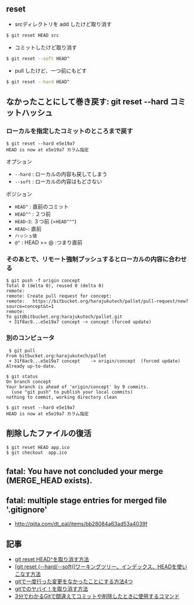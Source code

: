 ## reset

- srcディレクトリを add したけど取り消す

~~~bash
$ git reset HEAD src
~~~

- コミットしたけど取り消す

~~~bash
$ git reset --soft HEAD^
~~~


- pull したけど、一つ前にもどす

~~~bash
$ git reset --hard HEAD^
~~~

## なかったことにして巻き戻す: git reset --hard コミットハッシュ

### ローカルを指定したコミットのところまで戻す

~~~~
$ git reset --hard e5e19a7
HEAD is now at e5e19a7 カラム指定
~~~~

オプション
- `--hard` : ローカルの内容も戻してしまう
- `--soft` : ローカルの内容はもどさない

ポジション
- `HEAD^` : 直前のコミット
- `HEAD^^` : ２つ前
- `HEAD~3`: ３つ前 (=`HEAD^^^`)
- `HEAD~`: 直前
- `ハッシュ値`
- `@^` : HEAD == @ :つまり直前

### そのあとで、リモート強制プッシュするとローカルの内容に合わせる

~~~
$ git push -f origin concept
Total 0 (delta 0), reused 0 (delta 0)
remote:
remote: Create pull request for concept:
remote:   https://bitbucket.org/harajukutech/pallet/pull-request/new?source=concept&t=1
remote:
To git@bitbucket.org:harajukutech/pallet.git
 + 31f8ac9...e5e19a7 concept -> concept (forced update)
~~~

### 別のコンピュータ

~~~
 $ git pull
From bitbucket.org:harajukutech/pallet
 + 31f8ac9...e5e19a7 concept    -> origin/concept  (forced update)
Already up-to-date.

$ git status
On branch concept
Your branch is ahead of 'origin/concept' by 9 commits.
  (use "git push" to publish your local commits)
nothing to commit, working directory clean

$ git reset --hard e5e19a7
HEAD is now at e5e19a7 カラム指定

~~~


## 削除したファイルの復活

~~~bash
$ git reset HEAD app.ico
$ git checkout  app.ico
~~~

## fatal: You have not concluded your merge (MERGE_HEAD exists).

## fatal: multiple stage entries for merged file '.gitignore'

- http://qiita.com/dt_pal/items/bb28084a63ad53a4039f


## 記事

- [git reset HEAD^を取り消す方法](https://qiita.com/ngron/items/7870fc8a803b882af9bd)
- [[git reset (--hard/--soft)]ワーキングツリー、インデックス、HEADを使いこなす方法](https://qiita.com/shuntaro_tamura/items/db1aef9cf9d78db50ffe)
- [gitで一度行った変更をなかったことにする方法4つ](http://labs.timedia.co.jp/2011/02/git-various-undo.html)
- [gitでのヤバイ！を取り消す方法](https://qiita.com/ritukiii/items/74ee3274c3f218511a0c)
- [3分でわかるGitで間違えてコミットや削除したときに使用するコマンド](https://iwb.jp/git-branch-restore-change-delete-command/)
